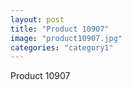 ```yaml
---
layout: post
title: "Product 10907"
image: "product10907.jpg"
categories: "category1"
---
```

Product 10907
